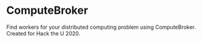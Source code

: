# ComputeBroker
Find workers for your distributed computing problem using ComputeBroker. Created for Hack the U 2020.
